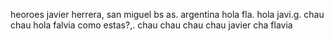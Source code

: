 heoroes
javier herrera, san miguel bs as. argentina
hola fla.
hola javi.g.
chau chau
hola falvia como estas?,.
chau chau chau chau javier
cha flavia
